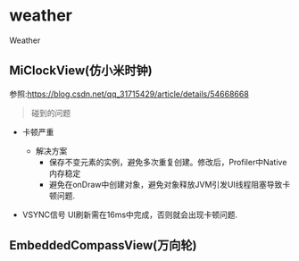 # weather
Weather

## MiClockView(仿小米时钟)

参照:https://blog.csdn.net/qq_31715429/article/details/54668668
> 碰到的问题

- 卡顿严重
  * 解决方案
    - 保存不变元素的实例，避免多次重复创建。修改后，Profiler中Native内存稳定
    - 避免在onDraw中创建对象，避免对象释放JVM引发UI线程阻塞导致卡顿问题.

- VSYNC信号
  UI刷新需在16ms中完成，否则就会出现卡顿问题.

## EmbeddedCompassView(万向轮)

